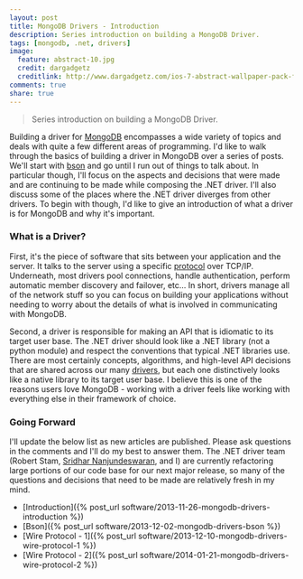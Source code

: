 ```yaml
---
layout: post
title: MongoDB Drivers - Introduction
description: Series introduction on building a MongoDB Driver.
tags: [mongodb, .net, drivers]
image:
  feature: abstract-10.jpg
  credit: dargadgetz
  creditlink: http://www.dargadgetz.com/ios-7-abstract-wallpaper-pack-for-iphone-5-and-ipod-touch-retina/
comments: true
share: true
---
```


> Series introduction on building a MongoDB Driver.

Building a driver for [MongoDB](http://mongodb.org) encompasses a wide variety of topics and deals with quite a few different areas of programming.  I'd like to walk through the basics of building a driver in MongoDB over a series of posts.  We'll start with [bson](http://bsonspec.org) and go until I run out of things to talk about.  In particular though, I'll focus on the aspects and decisions that were made and are continuing to be made while composing the .NET driver.  I'll also discuss some of the places where the .NET driver diverges from other drivers.  To begin with though, I'd like to give an introduction of what a driver is for MongoDB and why it's important.

### What is a Driver?

First, it's the piece of software that sits between your application and the server.  It talks to the server using a specific [protocol](http://docs.mongodb.org/meta-driver/latest/legacy/mongodb-wire-protocol/) over TCP/IP.  Underneath, most drivers pool connections, handle authentication, perform automatic member discovery and failover, etc... In short, drivers manage all of the network stuff so you can focus on building your applications without needing to worry about the details of what is involved in communicating with MongoDB.

Second, a driver is responsible for making an API that is idiomatic to its target user base.  The .NET driver should look like a .NET library (not a python module) and respect the conventions that typical .NET libraries use. There are most certainly concepts, algorithms, and high-level API decisions that are shared across our many [drivers](http://docs.mongodb.org/ecosystem/drivers/), but each one distinctively looks like a native library to its target user base.  I believe this is one of the reasons users love MongoDB - working with a driver feels like working with everything else in their framework of choice.

### Going Forward

I'll update the below list as new articles are published.  Please ask questions in the comments and I'll do my best to answer them.  The .NET driver team (Robert Stam, [Sridhar Nanjundeswaran](https://twitter.com/snanjund), and I) are currently refactoring large portions of our code base for our next major release, so many of the questions and decisions that need to be made are relatively fresh in my mind.

* [Introduction]({% post_url software/2013-11-26-mongodb-drivers-introduction %})
* [Bson]({% post_url software/2013-12-02-mongodb-drivers-bson %})
* [Wire Protocol - 1]({% post_url software/2013-12-10-mongodb-drivers-wire-protocol-1 %})
* [Wire Protocol - 2]({% post_url software/2014-01-21-mongodb-drivers-wire-protocol-2 %})